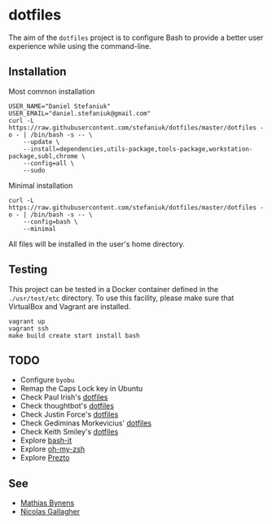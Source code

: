 dotfiles
========

The aim of the `dotfiles` project is to configure Bash to provide a better user experience while using the command-line.

Installation
------------

Most common installation

    USER_NAME="Daniel Stefaniuk"
    USER_EMAIL="daniel.stefaniuk@gmail.com"
    curl -L https://raw.githubusercontent.com/stefaniuk/dotfiles/master/dotfiles -o - | /bin/bash -s -- \
        --update \
        --install=dependencies,utils-package,tools-package,workstation-package,subl,chrome \
        --config=all \
        --sudo

Minimal installation

    curl -L https://raw.githubusercontent.com/stefaniuk/dotfiles/master/dotfiles -o - | /bin/bash -s -- \
        --config=bash \
        --minimal

All files will be installed in the user's home directory.

Testing
-------

This project can be tested in a Docker container defined in the `./usr/test/etc` directory. To use this facility, please make sure that VirtualBox and Vagrant are installed.

    vagrant up
    vagrant ssh
    make build create start install bash

TODO
----

 * Configure `byobu`
 * Remap the Caps Lock key in Ubuntu
 * Check Paul Irish's [dotfiles](https://github.com/paulirish/dotfiles)
 * Check thoughtbot's [dotfiles](https://github.com/thoughtbot/dotfiles)
 * Check Justin Force's [dotfiles](https://github.com/justinforce/dotfiles)
 * Check Gediminas Morkevicius' [dotfiles](https://github.com/l3pp4rd/dotfiles)
 * Check Keith Smiley's [dotfiles](https://github.com/keith/dotfiles)
 * Explore [bash-it](https://github.com/revans/bash-it)
 * Explore [oh-my-zsh](https://github.com/robbyrussell/oh-my-zsh)
 * Explore [Prezto](https://github.com/sorin-ionescu/prezto)

See
---

 * [Mathias Bynens](https://github.com/mathiasbynens/dotfiles)
 * [Nicolas Gallagher](https://github.com/necolas/dotfiles)
